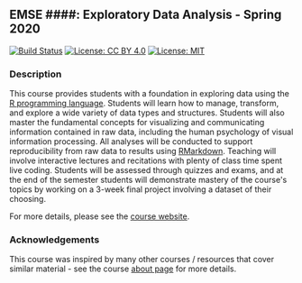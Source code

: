 EMSE \#\#\#\#: Exploratory Data Analysis - Spring 2020
------------------------------------------------------

[![Build Status](https://travis-ci.org/emse-eda-gwu/2020-Spring.svg?branch=master)](https://travis-ci.org/emse-eda-gwu/2020-Spring) [![License: CC BY 4.0](https://img.shields.io/badge/License-CC%20BY%204.0-lightgrey.svg)](https://creativecommons.org/licenses/by/4.0/) [![License: MIT](https://img.shields.io/badge/License-MIT-yellow.svg)](https://opensource.org/licenses/MIT)

### Description

This course provides students with a foundation in exploring data using the [R programming language](https://www.r-project.org/). Students will learn how to manage, transform, and explore a wide variety of data types and structures. Students will also master the fundamental concepts for visualizing and communicating information contained in raw data, including the human psychology of visual information processing. All analyses will be conducted to support reproducibility from raw data to results using [RMarkdown](https://bookdown.org/yihui/rmarkdown/). Teaching will involve interactive lectures and recitations with plenty of class time spent live coding. Students will be assessed through quizzes and exams, and at the end of the semester students will demonstrate mastery of the course's topics by working on a 3-week final project involving a dataset of their choosing.

For more details, please see the [course website](https://emse-eda-gwu.github.io/2020-Spring/).

### Acknowledgements

This course was inspired by many other courses / resources that cover similar material - see the course [about page](https://emse-eda-gwu.github.io/2020-Spring/about.html) for more details.
